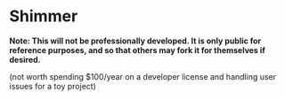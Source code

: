 # Shimmer

**Note: This will not be professionally developed. It is only public for reference purposes, and so that others may fork it for themselves if desired.**

(not worth spending $100/year on a developer license and handling user issues for a toy project)
